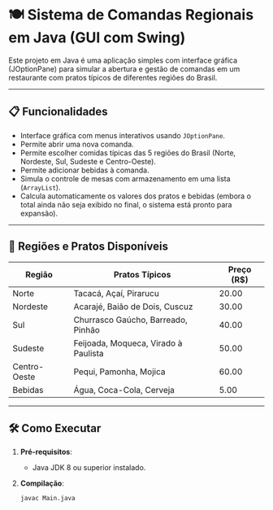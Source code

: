 # 🍽️ Sistema de Comandas Regionais em Java (GUI com Swing)

Este projeto em Java é uma aplicação simples com interface gráfica (JOptionPane) para simular a abertura e gestão de comandas em um restaurante com pratos típicos de diferentes regiões do Brasil.

---

## 📋 Funcionalidades

- Interface gráfica com menus interativos usando `JOptionPane`.
- Permite abrir uma nova comanda.
- Permite escolher comidas típicas das 5 regiões do Brasil (Norte, Nordeste, Sul, Sudeste e Centro-Oeste).
- Permite adicionar bebidas à comanda.
- Simula o controle de mesas com armazenamento em uma lista (`ArrayList`).
- Calcula automaticamente os valores dos pratos e bebidas (embora o total ainda não seja exibido no final, o sistema está pronto para expansão).

---

## 🍲 Regiões e Pratos Disponíveis

| Região        | Pratos Típicos                                   | Preço (R$) |
|---------------|--------------------------------------------------|------------|
| Norte         | Tacacá, Açaí, Pirarucu                           | 20.00      |
| Nordeste      | Acarajé, Baião de Dois, Cuscuz                   | 30.00      |
| Sul           | Churrasco Gaúcho, Barreado, Pinhão              | 40.00      |
| Sudeste       | Feijoada, Moqueca, Virado à Paulista            | 50.00      |
| Centro-Oeste  | Pequi, Pamonha, Mojica                           | 60.00      |
| Bebidas       | Água, Coca-Cola, Cerveja                         | 5.00       |

---

## 🛠️ Como Executar

1. **Pré-requisitos**:
   - Java JDK 8 ou superior instalado.

2. **Compilação**:
   ```bash
   javac Main.java
